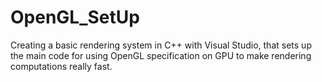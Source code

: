 # OpenGL_SetUp
Creating a basic rendering system in C++ with Visual Studio, that sets up the main code for using OpenGL specification on GPU to make rendering computations really fast.
